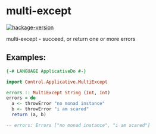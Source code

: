 # multi-except

[![hackage-version](https://img.shields.io/hackage/v/multi-except?color=purple)](https://hackage.haskell.org/package/multi-except-0.1.3.0)

multi-except - succeed, or return one or more errors

## Examples:

```haskell
{-# LANGUAGE ApplicativeDo #-}

import Control.Applicative.MultiExcept

errors :: MultiExcept String (Int, Int)
errors = do
  a <- throwError "no monad instance"
  b <- throwError "i am scared"
  return (a, b)

-- errors: Errors ["no monad instance", "i am scared"]
```
